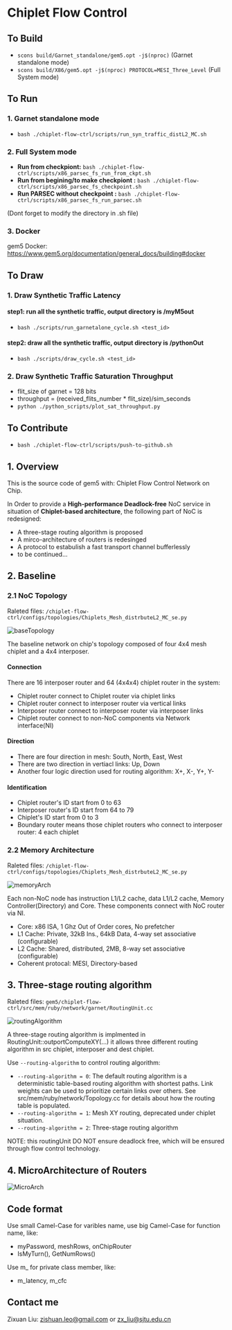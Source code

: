 # Chiplet Flow Control
## To Build
- `scons build/Garnet_standalone/gem5.opt -j$(nproc)` (Garnet standalone mode)
- `scons build/X86/gem5.opt -j$(nproc) PROTOCOL=MESI_Three_Level` (Full System mode)

## To Run
### 1. Garnet standalone mode
- `bash ./chiplet-flow-ctrl/scripts/run_syn_traffic_distL2_MC.sh`
### 2. Full System mode
- **Run from checkpiont:** `bash ./chiplet-flow-ctrl/scripts/x86_parsec_fs_run_from_ckpt.sh`
- **Run from begining/to make checkpiont :** `bash ./chiplet-flow-ctrl/scripts/x86_parsec_fs_checkpoint.sh`
- **Run PARSEC without checkpoint :** `bash ./chiplet-flow-ctrl/scripts/x86_parsec_fs_run_parsec.sh`

(Dont forget to modify the directory in .sh file)
### 3. Docker
gem5 Docker: https://www.gem5.org/documentation/general_docs/building#docker


## To Draw
### 1. Draw Synthetic Traffic Latency
#### step1: run all the synthetic traffic, output directory is /myM5out
- `bash ./scripts/run_garnetalone_cycle.sh <test_id>`
#### step2: draw all the synthetic traffic, output directory is /pythonOut
- `bash ./scripts/draw_cycle.sh <test_id>`
### 2. Draw Synthetic Traffic Saturation Throughput
- flit_size of garnet = 128 bits
- throughput = (received_flits_number * flit_size)/sim_seconds
- `python ./python_scripts/plot_sat_throughput.py `

## To Contribute
- `bash ./chiplet-flow-ctrl/scripts/push-to-github.sh`

## 1. Overview
This is the source code of gem5 with: Chiplet Flow Control Network on Chip.

In Order to provide a **High-performance Deadlock-free** NoC service in situation of **Chiplet-based architecture**, the following part of NoC is redesigned:
- A three-stage routing algorithm is proposed
- A mirco-architecture of routers is redesinged
- A protocol to estabulish a fast transport channel bufferlessly
- to be continued...

## 2. Baseline
### 2.1 NoC Topology
Raleted files:  `/chiplet-flow-ctrl/configs/topologies/Chiplets_Mesh_distrbuteL2_MC_se.py`

![baseTopology](https://github.com/zxliuSjtu/chiplet-flow-ctrl/blob/main/figures/baseTopology.png)

The baseline network on chip's topology composed of four 4x4 mesh chiplet and a 4x4 interposer.
#### Connection
There are 16 interposer router and 64 (4x4x4) chiplet router in the system:
- Chiplet router connect to Chiplet router via chiplet links
- Chiplet router connect to interposer router via vertical links
- Interposer router connect to interposer router via interposer links
- Chiplet router connect to non-NoC components via Network interface(NI)
#### Direction
- There are four direction in mesh: South, North, East, West
- There are two direction in vertiacl links: Up, Down
- Another four logic direction used for routing algorithm: X+, X-, Y+, Y-
#### Identification
- Chiplet router's ID start from 0 to 63
- Interposer router's ID start from 64 to 79
- Chiplet's ID start from 0 to 3
- Boundary router means those chiplet routers who connect to interposer router: 4 each chiplet


### 2.2 Memory Architecture
Raleted files:  `/chiplet-flow-ctrl/configs/topologies/Chiplets_Mesh_distrbuteL2_MC_se.py`

![memoryArch](https://github.com/zxliuSjtu/chiplet-flow-ctrl/blob/main/figures/memoryArch.jpg)

Each non-NoC node has instruction L1/L2 cache, data L1/L2 cache, Memory Controller(Directory) and Core. These components connect with NoC router via NI.
- Core: x86 ISA, 1 Ghz Out of Order cores, No prefetcher
- L1 Cache: Private, 32kB Ins., 64kB Data, 4-way set associative (configurable)
- L2 Cache: Shared, distributed, 2MB, 8-way set associative (configurable)
- Coherent protocal: MESI, Directory-based

## 3. Three-stage routing algorithm
Raleted files: `gem5/chiplet-flow-ctrl/src/mem/ruby/network/garnet/RoutingUnit.cc`

![routingAlgorithm](https://github.com/zxliuSjtu/chiplet-flow-ctrl/blob/main/figures/Routing.jpg)

A three-stage routing algorithm is implmented in RoutingUnit::outportComputeXY(...)
it allows three different routing algorithm in src chiplet, interposer and dest chiplet.

Use `--routing-algorithm` to control routing algorithm:
- `--routing-algorithm = 0`: The default routing algorithm is a deterministic table-based routing algorithm with shortest paths. Link weights can be used to prioritize certain links over others. See src/mem/ruby/network/Topology.cc for details about how the routing table is populated.
- `--routing-algorithm = 1`: Mesh XY routing, deprecated under chiplet situation.
- `--routing-algorithm = 2`: Three-stage routing algorithm

NOTE: this routingUnit DO NOT ensure deadlock free, which will be ensured through flow control technology.

## 4. MicroArchitecture of Routers
![MicroArch](https://github.com/zxliuSjtu/chiplet-flow-ctrl/blob/main/figures/MicroArch.png)
## Code format
Use small Camel-Case for varibles name, use big Camel-Case for function name, like:
- myPassword, meshRows, onChipRouter
- IsMyTurn(), GetNumRows()

Use m_ for private class member, like:
- m_latency, m_cfc

## Contact me
Zixuan Liu: <a href="mailto:testmail@gmail.com">zishuan.leo@gmail.com</a> or <a href="mailto:testmail@gmail.com">zx_liu@sjtu.edu.cn</a>

